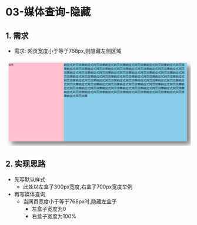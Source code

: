 # 03-媒体查询-隐藏

## 1. 需求

- 需求: 网页宽度小于等于768px,则隐藏左侧区域

![example](./img/example.png)

## 2. 实现思路

- 先写默认样式
  - 此处以左盒子300px宽度,右盒子700px宽度举例
- 再写媒体查询
  - 当网页宽度小于等于768px时,隐藏左盒子
    - 左盒子宽度为0
    - 右盒子宽度为100%